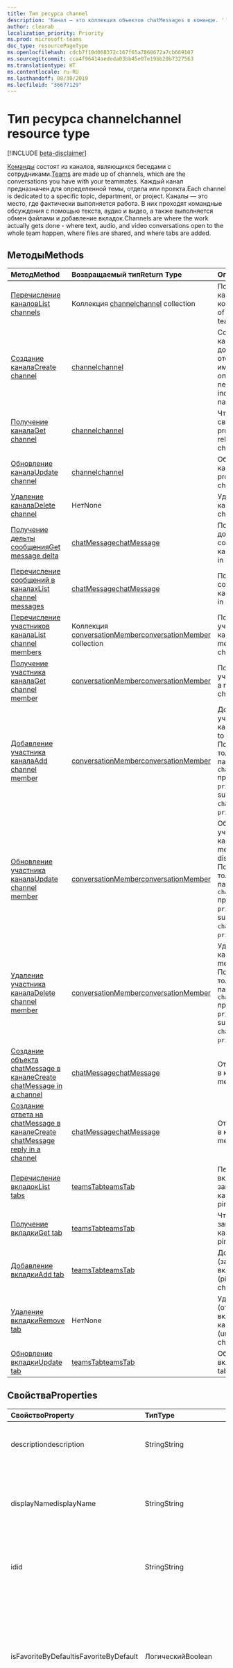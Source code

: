 ```yaml
---
title: Тип ресурса channel
description: 'Канал — это коллекция объектов chatMessages в команде. '
author: clearab
localization_priority: Priority
ms.prod: microsoft-teams
doc_type: resourcePageType
ms.openlocfilehash: cdcb7f10d068372c167f65a7868672a7cb669107
ms.sourcegitcommit: cca4f96414aededa03bb45e07e19bb20b7327563
ms.translationtype: HT
ms.contentlocale: ru-RU
ms.lasthandoff: 08/30/2019
ms.locfileid: "36677129"
---
```

# <a name="channel-resource-type"></a><span data-ttu-id="69182-103">Тип ресурса channel</span><span class="sxs-lookup"><span data-stu-id="69182-103">channel resource type</span></span>

[!INCLUDE [beta-disclaimer](../../includes/beta-disclaimer.md)]

<span data-ttu-id="69182-104">[Команды](../resources/team.md) состоят из каналов, являющихся беседами с сотрудниками.</span><span class="sxs-lookup"><span data-stu-id="69182-104">[Teams](../resources/team.md) are made up of channels, which are the conversations you have with your teammates.</span></span> <span data-ttu-id="69182-105">Каждый канал предназначен для определенной темы, отдела или проекта.</span><span class="sxs-lookup"><span data-stu-id="69182-105">Each channel is dedicated to a specific topic, department, or project.</span></span> <span data-ttu-id="69182-106">Каналы — это место, где фактически выполняется работа. В них проходят командные обсуждения с помощью текста, аудио и видео, а также выполняется обмен файлами и добавление вкладок.</span><span class="sxs-lookup"><span data-stu-id="69182-106">Channels are where the work actually gets done - where text, audio, and video conversations open to the whole team happen, where files are shared, and where tabs are added.</span></span>

## <a name="methods"></a><span data-ttu-id="69182-107">Методы</span><span class="sxs-lookup"><span data-stu-id="69182-107">Methods</span></span>

| <span data-ttu-id="69182-108">Метод</span><span class="sxs-lookup"><span data-stu-id="69182-108">Method</span></span>       | <span data-ttu-id="69182-109">Возвращаемый тип</span><span class="sxs-lookup"><span data-stu-id="69182-109">Return Type</span></span>  |<span data-ttu-id="69182-110">Описание</span><span class="sxs-lookup"><span data-stu-id="69182-110">Description</span></span>|
|:---------------|:--------|:----------|
|[<span data-ttu-id="69182-111">Перечисление каналов</span><span class="sxs-lookup"><span data-stu-id="69182-111">List channels</span></span>](../api/channel-list.md) | <span data-ttu-id="69182-112">Коллекция [channel](channel.md)</span><span class="sxs-lookup"><span data-stu-id="69182-112">[channel](channel.md) collection</span></span> | <span data-ttu-id="69182-113">Получение списка каналов в команде.</span><span class="sxs-lookup"><span data-stu-id="69182-113">Get the list of channels in this team.</span></span>|
|[<span data-ttu-id="69182-114">Создание канала</span><span class="sxs-lookup"><span data-stu-id="69182-114">Create channel</span></span>](../api/channel-post.md) | [<span data-ttu-id="69182-115">channel</span><span class="sxs-lookup"><span data-stu-id="69182-115">channel</span></span>](channel.md) | <span data-ttu-id="69182-116">Создание нового канала путем добавления отображаемого имени и описания.</span><span class="sxs-lookup"><span data-stu-id="69182-116">Create a new channel by including the display name and description.</span></span>|
|[<span data-ttu-id="69182-117">Получение канала</span><span class="sxs-lookup"><span data-stu-id="69182-117">Get channel</span></span>](../api/channel-get.md) | [<span data-ttu-id="69182-118">channel</span><span class="sxs-lookup"><span data-stu-id="69182-118">channel</span></span>](channel.md) | <span data-ttu-id="69182-119">Чтение свойств и связей канала.</span><span class="sxs-lookup"><span data-stu-id="69182-119">Read properties and relationships of the channel.</span></span>|
|[<span data-ttu-id="69182-120">Обновление канала</span><span class="sxs-lookup"><span data-stu-id="69182-120">Update channel</span></span>](../api/channel-patch.md) | [<span data-ttu-id="69182-121">channel</span><span class="sxs-lookup"><span data-stu-id="69182-121">channel</span></span>](channel.md) | <span data-ttu-id="69182-122">Обновление свойств канала.</span><span class="sxs-lookup"><span data-stu-id="69182-122">Update properties of the channel.</span></span>|
|[<span data-ttu-id="69182-123">Удаление канала</span><span class="sxs-lookup"><span data-stu-id="69182-123">Delete channel</span></span>](../api/channel-delete.md) | <span data-ttu-id="69182-124">Нет</span><span class="sxs-lookup"><span data-stu-id="69182-124">None</span></span> | <span data-ttu-id="69182-125">Удаление канала.</span><span class="sxs-lookup"><span data-stu-id="69182-125">Delete a channel.</span></span>|
|[<span data-ttu-id="69182-126">Получение дельты сообщения</span><span class="sxs-lookup"><span data-stu-id="69182-126">Get message delta</span></span>](../api/chatmessage-delta.md)  | [<span data-ttu-id="69182-127">chatMessage</span><span class="sxs-lookup"><span data-stu-id="69182-127">chatMessage</span></span>](../resources/chatmessage.md) | <span data-ttu-id="69182-128">Получение добавочных сообщений в канале.</span><span class="sxs-lookup"><span data-stu-id="69182-128">Get messages in a channel</span></span> |
|[<span data-ttu-id="69182-129">Перечисление сообщений в каналах</span><span class="sxs-lookup"><span data-stu-id="69182-129">List channel messages</span></span>](../api/channel-list-messages.md)  | [<span data-ttu-id="69182-130">chatMessage</span><span class="sxs-lookup"><span data-stu-id="69182-130">chatMessage</span></span>](../resources/chatmessage.md) | <span data-ttu-id="69182-131">Получение сообщений в канале</span><span class="sxs-lookup"><span data-stu-id="69182-131">Get messages in a channel</span></span> |
|[<span data-ttu-id="69182-132">Перечисление участников канала</span><span class="sxs-lookup"><span data-stu-id="69182-132">List channel members</span></span>](../api/conversationmember-list.md)| <span data-ttu-id="69182-133">Коллекция [conversationMember](conversationmember.md)</span><span class="sxs-lookup"><span data-stu-id="69182-133">[conversationMember](conversationmember.md) collection</span></span>| <span data-ttu-id="69182-134">Получение списка участников канала.</span><span class="sxs-lookup"><span data-stu-id="69182-134">List the members of a channel.</span></span> |
|[<span data-ttu-id="69182-135">Получение участника канала</span><span class="sxs-lookup"><span data-stu-id="69182-135">Get channel member</span></span>](../api/conversationmember-get.md)| [<span data-ttu-id="69182-136">conversationMember</span><span class="sxs-lookup"><span data-stu-id="69182-136">conversationMember</span></span>](conversationmember.md)| <span data-ttu-id="69182-137">Получение участника канала.</span><span class="sxs-lookup"><span data-stu-id="69182-137">Get a member of a channel.</span></span> |
|[<span data-ttu-id="69182-138">Добавление участника канала</span><span class="sxs-lookup"><span data-stu-id="69182-138">Add channel member</span></span>](../api/conversationmember-add.md) | [<span data-ttu-id="69182-139">conversationMember</span><span class="sxs-lookup"><span data-stu-id="69182-139">conversationMember</span></span>](conversationmember.md)| <span data-ttu-id="69182-140">Добавление участника в канал.</span><span class="sxs-lookup"><span data-stu-id="69182-140">Add a member to a class.</span></span> <span data-ttu-id="69182-141">Поддерживается, только если параметру `channelType` присвоено значение `private`.</span><span class="sxs-lookup"><span data-stu-id="69182-141">Only supported for `channelType` of `private`.</span></span>|
|[<span data-ttu-id="69182-142">Обновление участника канала</span><span class="sxs-lookup"><span data-stu-id="69182-142">Update channel member</span></span>](../api/conversationmember-update.md) | [<span data-ttu-id="69182-143">conversationMember</span><span class="sxs-lookup"><span data-stu-id="69182-143">conversationMember</span></span>](conversationmember.md)| <span data-ttu-id="69182-144">Обновление участника канала.</span><span class="sxs-lookup"><span data-stu-id="69182-144">Update a member of a specified distribution group.</span></span> <span data-ttu-id="69182-145">Поддерживается, только если параметру `channelType` присвоено значение `private`.</span><span class="sxs-lookup"><span data-stu-id="69182-145">Only supported for `channelType` of `private`.</span></span>|
|[<span data-ttu-id="69182-146">Удаление участника канала</span><span class="sxs-lookup"><span data-stu-id="69182-146">Delete channel member</span></span>](../api/conversationmember-delete.md) | [<span data-ttu-id="69182-147">conversationMember</span><span class="sxs-lookup"><span data-stu-id="69182-147">conversationMember</span></span>](conversationmember.md)| <span data-ttu-id="69182-148">Удаление участника канала.</span><span class="sxs-lookup"><span data-stu-id="69182-148">Delete a member of a channel.</span></span> <span data-ttu-id="69182-149">Поддерживается, только если параметру `channelType` присвоено значение `private`.</span><span class="sxs-lookup"><span data-stu-id="69182-149">Only supported for `channelType` of `private`.</span></span>|
|[<span data-ttu-id="69182-150">Создание объекта chatMessage в канале</span><span class="sxs-lookup"><span data-stu-id="69182-150">Create chatMessage in a channel</span></span>](../api/channel-post-messages.md) | [<span data-ttu-id="69182-151">chatMessage</span><span class="sxs-lookup"><span data-stu-id="69182-151">chatMessage</span></span>](../resources/chatmessage.md) | <span data-ttu-id="69182-152">Отправка сообщения в канал.</span><span class="sxs-lookup"><span data-stu-id="69182-152">Send a message to a channel</span></span> |
|[<span data-ttu-id="69182-153">Создание ответа на chatMessage в канале</span><span class="sxs-lookup"><span data-stu-id="69182-153">Create chatMessage reply in a channel</span></span>](../api/channel-post-messagereply.md) | [<span data-ttu-id="69182-154">chatMessage</span><span class="sxs-lookup"><span data-stu-id="69182-154">chatMessage</span></span>](../resources/chatmessage.md) | <span data-ttu-id="69182-155">Ответ на сообщение в канале.</span><span class="sxs-lookup"><span data-stu-id="69182-155">Reply to a message in a channel</span></span>|
|[<span data-ttu-id="69182-156">Перечисление вкладок</span><span class="sxs-lookup"><span data-stu-id="69182-156">List tabs</span></span>](../api/teamstab-list.md) | [<span data-ttu-id="69182-157">teamsTab</span><span class="sxs-lookup"><span data-stu-id="69182-157">teamsTab</span></span>](teamstab.md) | <span data-ttu-id="69182-158">Перечисление вкладок, закрепленных в канале.</span><span class="sxs-lookup"><span data-stu-id="69182-158">Lists tabs pinned to a channel.</span></span>|
|[<span data-ttu-id="69182-159">Получение вкладки</span><span class="sxs-lookup"><span data-stu-id="69182-159">Get tab</span></span>](../api/teamstab-get.md) | [<span data-ttu-id="69182-160">teamsTab</span><span class="sxs-lookup"><span data-stu-id="69182-160">teamsTab</span></span>](teamstab.md) | <span data-ttu-id="69182-161">Чтение вкладок, закрепленных в канале.</span><span class="sxs-lookup"><span data-stu-id="69182-161">Reads a tab pinned to a channel.</span></span>|
|[<span data-ttu-id="69182-162">Добавление вкладки</span><span class="sxs-lookup"><span data-stu-id="69182-162">Add tab</span></span>](../api/teamstab-add.md) | [<span data-ttu-id="69182-163">teamsTab</span><span class="sxs-lookup"><span data-stu-id="69182-163">teamsTab</span></span>](teamstab.md) | <span data-ttu-id="69182-164">Добавление (закрепление) вкладки в канал.</span><span class="sxs-lookup"><span data-stu-id="69182-164">Adds (pins) a tab to a channel.</span></span>|
|[<span data-ttu-id="69182-165">Удаление вкладки</span><span class="sxs-lookup"><span data-stu-id="69182-165">Remove tab</span></span>](../api/teamstab-delete.md) | <span data-ttu-id="69182-166">Нет</span><span class="sxs-lookup"><span data-stu-id="69182-166">None</span></span> | <span data-ttu-id="69182-167">Удаление (открепление) вкладки из канала.</span><span class="sxs-lookup"><span data-stu-id="69182-167">Removes (unpins) a tab from a channel.</span></span>|
|[<span data-ttu-id="69182-168">Обновление вкладки</span><span class="sxs-lookup"><span data-stu-id="69182-168">Update tab</span></span>](../api/teamstab-update.md) | [<span data-ttu-id="69182-169">teamsTab</span><span class="sxs-lookup"><span data-stu-id="69182-169">teamsTab</span></span>](teamstab.md) | <span data-ttu-id="69182-170">Обновление свойств вкладки.</span><span class="sxs-lookup"><span data-stu-id="69182-170">Updates the tab properties.</span></span>|

## <a name="properties"></a><span data-ttu-id="69182-171">Свойства</span><span class="sxs-lookup"><span data-stu-id="69182-171">Properties</span></span>

| <span data-ttu-id="69182-172">Свойство</span><span class="sxs-lookup"><span data-stu-id="69182-172">Property</span></span>   | <span data-ttu-id="69182-173">Тип</span><span class="sxs-lookup"><span data-stu-id="69182-173">Type</span></span> |<span data-ttu-id="69182-174">Описание</span><span class="sxs-lookup"><span data-stu-id="69182-174">Description</span></span>|
|:---------------|:--------|:----------|
|<span data-ttu-id="69182-175">description</span><span class="sxs-lookup"><span data-stu-id="69182-175">description</span></span>|<span data-ttu-id="69182-176">String</span><span class="sxs-lookup"><span data-stu-id="69182-176">String</span></span>|<span data-ttu-id="69182-177">Необязательное текстовое описание канала.</span><span class="sxs-lookup"><span data-stu-id="69182-177">Optional textual description for the channel.</span></span>|
|<span data-ttu-id="69182-178">displayName</span><span class="sxs-lookup"><span data-stu-id="69182-178">displayName</span></span>|<span data-ttu-id="69182-179">String</span><span class="sxs-lookup"><span data-stu-id="69182-179">String</span></span>|<span data-ttu-id="69182-180">Имя канала, отображаемое для пользователя в Microsoft Teams.</span><span class="sxs-lookup"><span data-stu-id="69182-180">Channel name as it will appear to the user in Microsoft Teams.</span></span>|
|<span data-ttu-id="69182-181">id</span><span class="sxs-lookup"><span data-stu-id="69182-181">id</span></span>|<span data-ttu-id="69182-182">String</span><span class="sxs-lookup"><span data-stu-id="69182-182">String</span></span>|<span data-ttu-id="69182-183">Уникальный идентификатор канала.</span><span class="sxs-lookup"><span data-stu-id="69182-183">The channels's unique identifier.</span></span> <span data-ttu-id="69182-184">Только для чтения.</span><span class="sxs-lookup"><span data-stu-id="69182-184">Read-only.</span></span>|
|<span data-ttu-id="69182-185">isFavoriteByDefault</span><span class="sxs-lookup"><span data-stu-id="69182-185">isFavoriteByDefault</span></span>|<span data-ttu-id="69182-186">Логический</span><span class="sxs-lookup"><span data-stu-id="69182-186">Boolean</span></span>|<span data-ttu-id="69182-187">Указывает, должен ли канал автоматически помечаться как "Избранное" для всех участников команды.</span><span class="sxs-lookup"><span data-stu-id="69182-187">Whether the channel should automatically be marked 'favorite' for all members of the team.</span></span> <span data-ttu-id="69182-188">Значение по умолчанию: `false`.</span><span class="sxs-lookup"><span data-stu-id="69182-188">Default: `false`.</span></span>|
|<span data-ttu-id="69182-189">email</span><span class="sxs-lookup"><span data-stu-id="69182-189">email</span></span>|<span data-ttu-id="69182-190">String</span><span class="sxs-lookup"><span data-stu-id="69182-190">String</span></span>| <span data-ttu-id="69182-191">Адрес электронной почты для отправки сообщений в канал.</span><span class="sxs-lookup"><span data-stu-id="69182-191">The email address for sending messages to the channel.</span></span> <span data-ttu-id="69182-192">Только для чтения.</span><span class="sxs-lookup"><span data-stu-id="69182-192">Read-only.</span></span>|
|<span data-ttu-id="69182-193">webUrl</span><span class="sxs-lookup"><span data-stu-id="69182-193">webUrl</span></span>|<span data-ttu-id="69182-194">String</span><span class="sxs-lookup"><span data-stu-id="69182-194">String</span></span>|<span data-ttu-id="69182-195">Гиперссылка, ведущая к каналу в Microsoft Teams.</span><span class="sxs-lookup"><span data-stu-id="69182-195">A hyperlink that will navigate to the channel in Microsoft Teams.</span></span> <span data-ttu-id="69182-196">Это URL-адрес, получаемый при щелчке правой кнопкой мыши по каналу в Microsoft Teams и выборе пункта "Получить ссылку на канал".</span><span class="sxs-lookup"><span data-stu-id="69182-196">This is the URL that you get when you right-click a channel in Microsoft Teams and select Get link to channel.</span></span> <span data-ttu-id="69182-197">Этот URL-адрес должен обрабатываться как непрозрачный BLOB-объект и не должен анализироваться.</span><span class="sxs-lookup"><span data-stu-id="69182-197">This URL should be treated as an opaque blob, and not parsed.</span></span> <span data-ttu-id="69182-198">Только для чтения.</span><span class="sxs-lookup"><span data-stu-id="69182-198">Read-only.</span></span>|
|<span data-ttu-id="69182-199">membershipType</span><span class="sxs-lookup"><span data-stu-id="69182-199">membershipType</span></span>|[<span data-ttu-id="69182-200">channelMembershipType</span><span class="sxs-lookup"><span data-stu-id="69182-200">channelMembershipType</span></span>](../resources/enums.md#channelmembershiptype-values)|<span data-ttu-id="69182-201">Тип канала.</span><span class="sxs-lookup"><span data-stu-id="69182-201">The ID of the channel.</span></span> <span data-ttu-id="69182-202">Можно настроить во время создания и нельзя изменить.</span><span class="sxs-lookup"><span data-stu-id="69182-202">Can be set during creation and cannot be changed.</span></span> <span data-ttu-id="69182-203">Значение по умолчанию: standard.</span><span class="sxs-lookup"><span data-stu-id="69182-203">Default: standard.</span></span>|

## <a name="relationships"></a><span data-ttu-id="69182-204">Отношения</span><span class="sxs-lookup"><span data-stu-id="69182-204">Relationships</span></span>

| <span data-ttu-id="69182-205">Отношение</span><span class="sxs-lookup"><span data-stu-id="69182-205">Relationship</span></span> | <span data-ttu-id="69182-206">Тип</span><span class="sxs-lookup"><span data-stu-id="69182-206">Type</span></span> |<span data-ttu-id="69182-207">Описание</span><span class="sxs-lookup"><span data-stu-id="69182-207">Description</span></span>|
|:---------------|:--------|:----------|
|<span data-ttu-id="69182-208">messages</span><span class="sxs-lookup"><span data-stu-id="69182-208">messages</span></span>|<span data-ttu-id="69182-209">Коллекция [chatMessage](chatmessage.md)</span><span class="sxs-lookup"><span data-stu-id="69182-209">[chatMessage](chatmessage.md) collection</span></span>|<span data-ttu-id="69182-210">Коллекция всех сообщений в канале.</span><span class="sxs-lookup"><span data-stu-id="69182-210">A collection of all the messages in the channel.</span></span> <span data-ttu-id="69182-211">Свойство навигации.</span><span class="sxs-lookup"><span data-stu-id="69182-211">A navigation property.</span></span> <span data-ttu-id="69182-212">Допускается значение null.</span><span class="sxs-lookup"><span data-stu-id="69182-212">Nullable.</span></span> <span data-ttu-id="69182-213">В настоящее время этот API поддерживает чтение, но в конечном итоге будет также поддерживать написание сообщений.</span><span class="sxs-lookup"><span data-stu-id="69182-213">Currently this API only supports reading but will eventually support writing messages too.</span></span>|
|<span data-ttu-id="69182-214">tabs</span><span class="sxs-lookup"><span data-stu-id="69182-214">tabs</span></span>|<span data-ttu-id="69182-215">Коллекция [teamsTab](../resources/teamstab.md)</span><span class="sxs-lookup"><span data-stu-id="69182-215">[teamsTab](../resources/teamstab.md) collection</span></span>|<span data-ttu-id="69182-216">Коллекция всех вкладок в канале.</span><span class="sxs-lookup"><span data-stu-id="69182-216">A collection of all the tabs in the channel.</span></span> <span data-ttu-id="69182-217">Свойство навигации.</span><span class="sxs-lookup"><span data-stu-id="69182-217">A navigation property.</span></span>|
|<span data-ttu-id="69182-218">members</span><span class="sxs-lookup"><span data-stu-id="69182-218">members</span></span>|<span data-ttu-id="69182-219">Коллекция [conversationMember](conversationmember.md)</span><span class="sxs-lookup"><span data-stu-id="69182-219">[conversationMember](conversationmember.md) collection</span></span>|<span data-ttu-id="69182-220">Коллекция записей участников, сопоставленных с каналом.</span><span class="sxs-lookup"><span data-stu-id="69182-220">A collection of membership records associated with the channel.</span></span>|

## <a name="json-representation"></a><span data-ttu-id="69182-221">Представление JSON</span><span class="sxs-lookup"><span data-stu-id="69182-221">JSON representation</span></span>

<span data-ttu-id="69182-222">Ниже указано представление ресурса в формате JSON.</span><span class="sxs-lookup"><span data-stu-id="69182-222">The following is a JSON representation of the resource.</span></span>

<!-- {
  "blockType": "resource",
  "optionalProperties": [
    "messages"
  ],
  "keyProperty": "id",
  "@odata.type": "microsoft.graph.channel"
}-->

```json
{
  "description": "string",
  "displayName": "string",
  "id": "string (identifier)",
  "isFavoriteByDefault": true,
  "email": "string",
  "webUrl": "string",
  "membershipType": "channelMembershipType"
}
```

<!-- uuid: 8fcb5dbc-d5aa-4681-8e31-b001d5168d79
2015-10-25 14:57:30 UTC -->
<!--
{
  "type": "#page.annotation",
  "description": "channel resource",
  "keywords": "",
  "section": "documentation",
  "tocPath": "",
  "suppressions": []
}
-->
